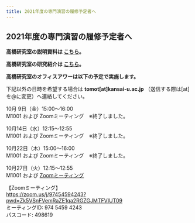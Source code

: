 ```yaml
---
title: 2021年度の専門演習の履修予定者へ
---
```

<h2 class="mt-3 mb-5">2021年度の専門演習の履修予定者へ</h2>

<i class="fas fa-caret-right"></i> **高橋研究室の説明資料は [こちら](dl/tkhslab2020.pdf)。**

<i class="fas fa-caret-right"></i> **高橋研究室の研究紹介は [こちら](https://www.kansai-u.ac.jp/stories/11_takahashi.html)。**

<i class="fas fa-caret-right"></i> **高橋研究室のオフィスアワーは以下の予定で実施します。**

下記以外の日時を希望する場合は **tomot[at]kansai-u.ac.jp** （送信する際は[at]を@に変更）へ連絡してください。

10月 9日（金）15:00～16:00<br>
M1001 および Zoomミーティング　※終了しました。

10月14日（水）12:15～12:55<br>
M1001 および Zoomミーティング　※終了しました。

10月22日（木）15:00～16:00<br>
M1001 および Zoomミーティング　※終了しました。

10月27日（火）12:15～12:55<br>
M1001 および [Zoomミーティング](https://zoom.us/j/97454594243?pwd=Zk5VSnFVemRaZE1qa2RGZGJMTFVIUT09)

【Zoomミーティング】<br>
<https://zoom.us/j/97454594243?pwd=Zk5VSnFVemRaZE1qa2RGZGJMTFVIUT09><br>
ミーティングID: 974 5459 4243<br>
パスコード: 498619
